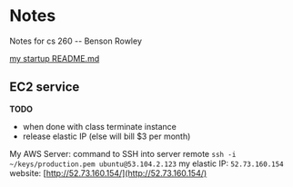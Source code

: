 # Notes
Notes for cs 260 -- Benson Rowley


[my startup README.md ](README.md)


## EC2 service
**TODO**
- when done with class terminate instance 
- release elastic IP (else will bill $3 per month)

My AWS Server:
command to SSH into server remote
`ssh -i ~/keys/production.pem ubuntu@53.104.2.123`
my elastic IP: `52.73.160.154`   website: [http://52.73.160.154/](http://52.73.160.154/)


